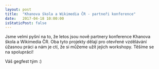 ```yaml
---
layout: post
title:  "Khanova škola a Wikimedia ČR - partneři konference"
date:   2017-04-18 10:00:00
isStaticPost: false
---
```


Jsme velmi pyšní na to, že letos jsou nově partnery konference Khanova škola a Wikimedia ČR. Oba tyto projekty dělají pro otevřené vzdělávání úžasnou práci a nám je ctí, že si můžeme užít jejich workshopy. Těšíme se na spolupráci!

Váš gegfest tým :)

